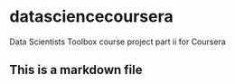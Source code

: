 datasciencecoursera
===================

Data Scientists Toolbox course project part ii for Coursera

## This is a markdown file
